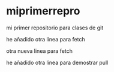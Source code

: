 # miprimerrepro
mi primer repositorio para clases de git

he añadido otra linea para fetch

otra nueva linea para fetch

he añadido otra linea para demostrar pull
